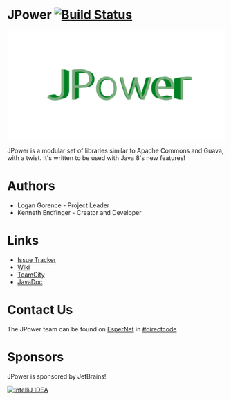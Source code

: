 # JPower [![Build Status](http://goo.gl/t9TsjZ)](http://goo.gl/x0mb1X)

![JPower Logo](docs/logo.png)

JPower is a modular set of libraries similar to Apache Commons and Guava, with a twist. It's written to be used with Java 8's new features!

# Authors

- Logan Gorence - Project Leader
- Kenneth Endfinger - Creator and Developer

# Links

- [Issue Tracker](http://goo.gl/C5NIcU)
- [Wiki](http://goo.gl/ua6HNX)
- [TeamCity](http://goo.gl/x0mb1X)
- [JavaDoc](http://goo.gl/m2v7rb)

# Contact Us

The JPower team can be found on [EsperNet](http://esper.net/) in [#directcode](http://goo.gl/EA5bNW)

# Sponsors

JPower is sponsored by JetBrains!

[![IntelliJ IDEA](http://www.jetbrains.com/img/logos/logo_intellij_idea.png)](http://www.jetbrains.com/idea/)
